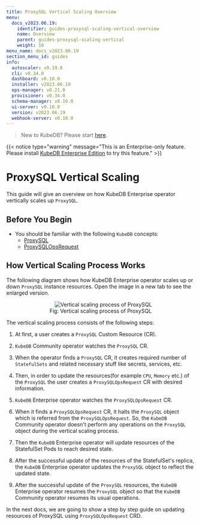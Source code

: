 ```yaml
---
title: ProxySQL Vertical Scaling Overview
menu:
  docs_v2023.06.19:
    identifier: guides-proxysql-scaling-vertical-overview
    name: Overview
    parent: guides-proxysql-scaling-vertical
    weight: 10
menu_name: docs_v2023.06.19
section_menu_id: guides
info:
  autoscaler: v0.19.0
  cli: v0.34.0
  dashboard: v0.10.0
  installer: v2023.06.19
  ops-manager: v0.21.0
  provisioner: v0.34.0
  schema-manager: v0.10.0
  ui-server: v0.10.0
  version: v2023.06.19
  webhook-server: v0.10.0
---
```


> New to KubeDB? Please start [here](/docs/v2023.06.19/README).

{{< notice type="warning" message="This is an Enterprise-only feature. Please install [KubeDB Enterprise Edition](/docs/v2023.06.19/setup/install/enterprise) to try this feature." >}}

# ProxySQL Vertical Scaling

This guide will give an overview on how KubeDB Enterprise operator vertically scales up `ProxySQL`.

## Before You Begin

- You should be familiar with the following `KubeDB` concepts:
  - [ProxySQL](/docs/v2023.06.19/guides/proxysql/concepts/proxysql/)
  - [ProxySQLOpsRequest](/docs/v2023.06.19/guides/proxysql/concepts/opsrequest/)

## How Vertical Scaling Process Works

The following diagram shows how KubeDB Enterprise operator scales up or down `ProxySQL` instance resources. Open the image in a new tab to see the enlarged version.

<figure align="center">
  <img alt="Vertical scaling process of ProxySQL" src="/docs/v2023.06.19/guides/proxysql/scaling/vertical-scaling/overview/images/vertical-scaling.png">
<figcaption align="center">Fig: Vertical scaling process of ProxySQL</figcaption>
</figure>

The vertical scaling process consists of the following steps:

1. At first, a user creates a `ProxySQL` Custom Resource (CR).

2. `KubeDB` Community operator watches the `ProxySQL` CR.

3. When the operator finds a `ProxySQL` CR, it creates required number of `StatefulSets` and related necessary stuff like secrets, services, etc.

4. Then, in order to update the resources(for example `CPU`, `Memory` etc.) of the `ProxySQL` the user creates a `ProxySQLOpsRequest` CR with desired information.

5. `KubeDB` Enterprise operator watches the `ProxySQLOpsRequest` CR.

6. When it finds a `ProxySQLOpsRequest` CR, it halts the `ProxySQL` object which is referred from the `ProxySQLOpsRequest`. So, the `KubeDB` Community operator doesn't perform any operations on the `ProxySQL` object during the vertical scaling process.  

7. Then the `KubeDB` Enterprise operator will update resources of the StatefulSet Pods to reach desired state.

8. After the successful update of the resources of the StatefulSet's replica, the `KubeDB` Enterprise operator updates the `ProxySQL` object to reflect the updated state.

9. After the successful update  of the `ProxySQL` resources, the `KubeDB` Enterprise operator resumes the `ProxySQL` object so that the `KubeDB` Community operator resumes its usual operations.

In the next docs, we are going to show a step by step guide on updating resources of ProxySQL using `ProxySQLOpsRequest` CRD.